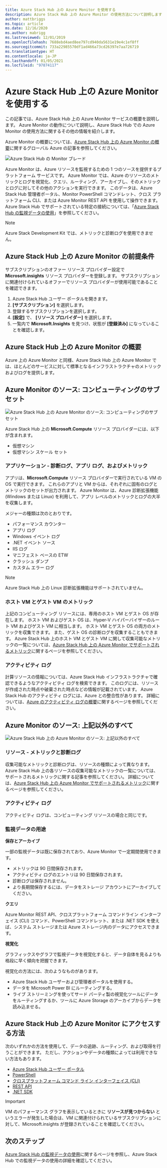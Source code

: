 ```yaml
---
title: Azure Stack Hub 上の Azure Monitor を使用する
description: Azure Stack Hub 上の Azure Monitor の使用方法について説明します。
author: mattbriggs
ms.topic: article
ms.date: 12/16/2020
ms.author: mabrigg
ms.lastreviewed: 12/01/2019
ms.openlocfilehash: 7688ebd4aed8ee797cd940da5631e19e4c1ef8ff
ms.sourcegitcommit: 733a22985570df1ad466a73cd26397e7aa726719
ms.translationtype: HT
ms.contentlocale: ja-JP
ms.lasthandoff: 01/05/2021
ms.locfileid: "97874117"
---
```

# <a name="use-azure-monitor-on-azure-stack-hub"></a>Azure Stack Hub 上の Azure Monitor を使用する

この記事では、Azure Stack Hub 上の Azure Monitor サービスの概要を説明します。 Azure Monitor の動作について説明し、Azure Stack Hub での Azure Monitor の使用方法に関するその他の情報を紹介します。

Azure Monitor の概要については、[Azure Stack Hub 上の Azure Monitor の概要](/azure/monitoring-and-diagnostics/monitoring-get-started)に関するグローバル Azure の記事を参照してください。

![Azure Stack Hub の Monitor ブレード](./media/azure-stack-metrics-azure-data/azs-monitor.png)

Azure Monitor は、Azure リソースを監視するための 1 つのソースを提供するプラットフォーム サービスです。 Azure Monitor では、Azure のリソースのメトリックとログを視覚化、クエリ、ルーティング、アーカイブし、そのメトリックとログに対してその他のアクションを実行できます。 このデータは、Azure Stack Hub 管理者ポータル、Monitor PowerShell コマンドレット、クロス プラットフォーム CLI、または Azure Monitor REST API を使用して操作できます。 Azure Stack Hub でサポートされている特定の接続については、「[Azure Stack Hub の監視データの使用](azure-stack-metrics-monitor.md)」を参照してください。

> [!NOTE]
> Azure Stack Development Kit では、メトリックと診断ログを使用できません。

## <a name="prerequisites-for-azure-monitor-on-azure-stack-hub"></a>Azure Stack Hub 上の Azure Monitor の前提条件

サブスクリプションのオファー リソース プロバイダー設定で **Microsoft.insights** リソース プロバイダーを登録します。 サブスクリプションに関連付けられているオファーでリソース プロバイダーが使用可能であることを確認できます。

1. Azure Stack Hub ユーザー ポータルを開きます。
2. **[サブスクリプション]** を選択します。
3. 登録するサブスクリプションを選択します。
4. **[設定]** で、 **[リソース プロバイダー]** を選択します。 
5. 一覧内で **Microsoft.Insights** を見つけ、状態が **[登録済み]** になっていることを確認します。

## <a name="overview-of-azure-monitor-on-azure-stack-hub"></a>Azure Stack Hub 上の Azure Monitor の概要

Azure 上の Azure Monitor と同様、Azure Stack Hub 上の Azure Monitor では、ほとんどのサービスに対して標準となるインフラストラクチャのメトリックおよびログを提供します。

## <a name="azure-monitor-sources-compute-subset"></a>Azure Monitor のソース: コンピューティングのサブセット

![Azure Stack Hub 上の Azure Monitor のソース: コンピューティングのサブセット](media//azure-stack-metrics-azure-data/azs-monitor-computersubset.svg)

Azure Stack Hub 上の **Microsoft.Compute** リソース プロバイダーには、以下が含まれます。
 - 仮想マシン 
 - 仮想マシン スケール セット

### <a name="application---diagnostics-logs-app-logs-and-metrics"></a>アプリケーション - 診断ログ、アプリ ログ、およびメトリック

アプリは、**Microsoft.Compute** リソース プロバイダーで実行されている VM の OS で実行できます。 これらのアプリと VM からは、それぞれに固有のログとメトリックのセットが出力されます。 Azure Monitor は、Azure 診断拡張機能 (Windows または Linux) を利用して、アプリ レベルのメトリックとログの大半を収集します。

メジャーの種類は次のとおりです。
 - パフォーマンス カウンター
 - アプリ ログ
 - Windows イベント ログ
 - .NET イベント ソース
 - IIS ログ
 - マニフェスト ベースの ETW
 - クラッシュ ダンプ
 - カスタム エラー ログ

> [!NOTE]  
> Azure Stack Hub 上の Linux 診断拡張機能はサポートされていません。

### <a name="host-and-guest-vm-metrics"></a>ホスト VM とゲスト VM のメトリック

上記のコンピューティング リソースには、専用のホスト VM とゲスト OS が存在します。 ホスト VM およびゲスト OS は、Hyper-V ハイパーバイザーのルート VM およびゲスト VM に相当します。 ホスト VM とゲスト OS の両方のメトリックを収集できます。 また、ゲスト OS の診断ログを収集することもできます。 Azure Stack Hub 上のホスト VM とゲスト VM に関して収集可能なメトリックの一覧については、[Azure Stack Hub 上の Azure Monitor でサポートされるメトリック](azure-stack-metrics-supported.md)に関するページを参照してください。 

### <a name="activity-log"></a>アクティビティ ログ

計算リソースの情報については、Azure Stack Hub インフラストラクチャで確認できるようなアクティビティ ログを検索できます。 このログには、リソースが作成された時点や破棄された時点などの情報が記載されています。 Azure Stack Hub のアクティビティ ログには、Azure との整合性があります。 詳細については、[Azure のアクティビティ ログの概要](/azure/monitoring-and-diagnostics/monitoring-overview-activity-logs)に関するページを参照してください。 


## <a name="azure-monitor-sources-everything-else"></a>Azure Monitor のソース: 上記以外のすべて

![Azure Stack Hub 上の Azure Monitor のソース: 上記以外のすべて](media//azure-stack-metrics-azure-data/azs-monitor-othersubset.svg)

### <a name="resources---metrics-and-diagnostics-logs"></a>リソース - メトリックと診断ログ

収集可能なメトリックと診断ログは、リソースの種類によって異なります。 Azure Stack Hub 上の各リソースの収集可能なメトリックの一覧については、サポートされるメトリックに関する記事を参照してください。 詳細については、[Azure Stack Hub 上の Azure Monitor でサポートされるメトリック](azure-stack-metrics-supported.md)に関するページを参照してください。

### <a name="activity-log"></a>アクティビティ ログ

アクティビティ ログは、コンピューティング リソースの場合と同じです。 

### <a name="uses-for-monitoring-data"></a>監視データの用途

**保存とアーカイブ**  

一部の監視データは既に保存されており、Azure Monitor で一定期間使用できます。 
 - メトリックは 90 日間保存されます。 
 - アクティビティ ログのエントリは 90 日間保存されます。 
 - 診断ログは保存されません。
 - より長期間保存するには、データをストレージ アカウントにアーカイブしてください。

**クエリ**  

Azure Monitor REST API、クロスプラットフォーム コマンドライン インターフェイス (CLI) コマンド、PowerShell コマンドレット、または .NET SDK を使えば、システム ストレージまたは Azure ストレージ内のデータにアクセスできます。 

**視覚化**

グラフィックスやグラフで監視データを視覚化すると、データ自体を見るよりも格段に早く傾向を把握できます。 

視覚化の方法には、次のようなものがあります。
 - Azure Stack Hub ユーザーおよび管理者ポータルを使用する。
 - データを Microsoft Power BI にルーティングする。
 - ライブ ストリーミングを使ってサード パーティ製の視覚化ツールにデータをルーティングするか、ツールに Azure Storage のアーカイブからデータを読み込ませる。

## <a name="methods-of-accessing-azure-monitor-on-azure-stack-hub"></a>Azure Stack Hub 上の Azure Monitor にアクセスする方法

次のいずれかの方法を使用して、データの追跡、ルーティング、および取得を行うことができます。 ただし、アクションやデータの種類によっては利用できない方法もあります。 

 - [Azure Stack Hub ユーザー ポータル ](azure-stack-use-portal.md)
 - [PowerShell](/azure/monitoring-and-diagnostics/insights-powershell-samples)
 - [クロスプラットフォーム コマンド ライン インターフェイス (CLI)](/azure/monitoring-and-diagnostics/insights-cli-samples)
 - [REST API](/rest/api/monitor)
 - [.NET SDK](https://www.nuget.org/packages/Microsoft.Azure.Management.Monitor)

> [!Important]  
> VM のパフォーマンス グラフを表示しているときに **リソースが見つからない** というエラーが発生した場合は、VM に関連付けられているサブスクリプションに対して、Microsoft.insights が登録されていることを確認してください。

## <a name="next-steps"></a>次のステップ

[Azure Stack Hub の監視データの使用](azure-stack-metrics-monitor.md)に関するページを参照し、Azure Stack Hub での監視データの使用の詳細を確認してください。
